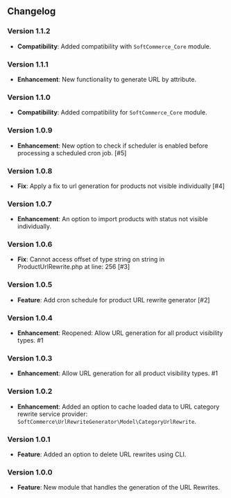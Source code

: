 ## Changelog

### Version 1.1.2
- **Compatibility**: Added compatibility with `SoftCommerce_Core` module.

### Version 1.1.1
- **Enhancement**: New functionality to generate URL by attribute.

### Version 1.1.0
- **Compatibility**: Added compatibility for `SoftCommerce_Core` module.

### Version 1.0.9
- **Enhancement**: New option to check if scheduler is enabled before processing a scheduled cron job. [#5]

### Version 1.0.8
- **Fix**: Apply a fix to url generation for products not visible individually [#4]

### Version 1.0.7
- **Enhancement**: An option to import products with status not visible individually.

### Version 1.0.6
- **Fix**: Cannot access offset of type string on string in ProductUrlRewrite.php at line: 256 [#3]

### Version 1.0.5
- **Feature**: Add cron schedule for product URL rewrite generator [#2]

### Version 1.0.4
- **Enhancement**: Reopened: Allow URL generation for all product visibility types. #1

### Version 1.0.3
- **Enhancement**: Allow URL generation for all product visibility types. #1

### Version 1.0.2
- **Enhancement**: Added an option to cache loaded data to URL category rewrite service provider: `SoftCommerce\UrlRewriteGenerator\Model\CategoryUrlRewrite`.

### Version 1.0.1
- **Feature**: Added an option to delete URL rewrites using CLI.

### Version 1.0.0
- **Feature**: New module that handles the generation of the URL Rewrites.
